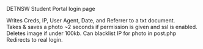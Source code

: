 DETNSW Student Portal login page

Writes Creds, IP, User Agent, Date, and Referrer to a txt document. <br />
Takes & saves a photo ~2 seconds if permission is given and ssl is enabled. Deletes image if under 100kb. Can blacklist IP for photo in post.php<br />
Redirects to real login.<br />

